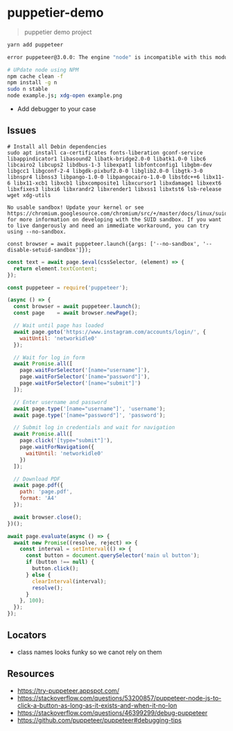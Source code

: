 # puppetier-demo

> puppetier demo project

```sh
yarn add puppeteer

error puppeteer@3.0.0: The engine "node" is incompatible with this module. Expected version ">=10.18.1". Got "10.17.0"

# UPdate node using NPM
npm cache clean -f
npm install -g n
sudo n stable
node example.js; xdg-open example.png
```

* Add debugger to your case

## Issues

```
# Install all Debin dependencies
sudo apt install ca-certificates fonts-liberation gconf-service libappindicator1 libasound2 libatk-bridge2.0-0 libatk1.0-0 libc6 libcairo2 libcups2 libdbus-1-3 libexpat1 libfontconfig1 libgbm-dev libgcc1 libgconf-2-4 libgdk-pixbuf2.0-0 libglib2.0-0 libgtk-3-0 libnspr4 libnss3 libpango-1.0-0 libpangocairo-1.0-0 libstdc++6 libx11-6 libx11-xcb1 libxcb1 libxcomposite1 libxcursor1 libxdamage1 libxext6 libxfixes3 libxi6 libxrandr2 libxrender1 libxss1 libxtst6 lsb-release wget xdg-utils
```

```
No usable sandbox! Update your kernel or see https://chromium.googlesource.com/chromium/src/+/master/docs/linux/suid_sandbox_development.md for more information on developing with the SUID sandbox. If you want to live dangerously and need an immediate workaround, you can try using --no-sandbox.

const browser = await puppeteer.launch({args: ['--no-sandbox', '--disable-setuid-sandbox']});
```

```js
const text = await page.$eval(cssSelector, (element) => {
  return element.textContent;
});

const puppeteer = require('puppeteer');

(async () => {
  const browser = await puppeteer.launch();
  const page    = await browser.newPage();

  // Wait until page has loaded
  await page.goto('https://www.instagram.com/accounts/login/', {
    waitUntil: 'networkidle0'
  });

  // Wait for log in form
  await Promise.all([
    page.waitForSelector('[name="username"]'),
    page.waitForSelector('[name="password"]'),
    page.waitForSelector('[name="submit"]')
  ]);

  // Enter username and password
  await page.type('[name="username"]', 'username');
  await page.type('[name="password"]', 'password');

  // Submit log in credentials and wait for navigation
  await Promise.all([
    page.click('[type="submit"]'),
    page.waitForNavigation({
      waitUntil: 'networkidle0'
    })
  ]);

  // Download PDF
  await page.pdf({
    path: 'page.pdf',
    format: 'A4'
  });

  await browser.close();
})();

await page.evaluate(async () => {
  await new Promise((resolve, reject) => {
    const interval = setInterval(() => {
      const button = document.querySelector('main ul button');
      if (button !== null) {
        button.click();
      } else {
        clearInterval(interval);
        resolve();
      }
    }, 100);
  });
});


```

## Locators

* class names looks funky so we canot rely on them

## Resources

* https://try-puppeteer.appspot.com/
* https://stackoverflow.com/questions/53200857/puppeteer-node-js-to-click-a-button-as-long-as-it-exists-and-when-it-no-lon
* https://stackoverflow.com/questions/46399299/debug-puppeteer
* https://github.com/puppeteer/puppeteer#debugging-tips

